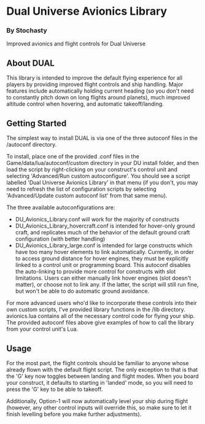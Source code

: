 # Dual Universe Avionics Library
### By Stochasty

Improved avionics and flight controls for Dual Universe

## About DUAL
This library is intended to improve the default flying experience for all players by providing improved flight controls and ship handling.  Major features include automatically holding current heading (so you don't need to constantly pitch down on long flights around planets), much improved altitude control when hovering, and automatic takeoff/landing.

## Getting Started
The simplest way to install DUAL is via one of the three autoconf files in the /autoconf directory.

To install, place one of the provided .conf files in the Game/data/lua/autoconf/custom directory in your DU install folder, and then load the script by right-clicking on your construct's control unit and selecting 'Advanced/Run custom autoconfigure'.  You should see a script labelled 'Dual Universe Avionics Library' in that menu (if you don't, you may need to refresh the list of configuration scripts by selecting 'Advanced/Update custom autoconf list' from that same menu).

The three available autoconfigurations are:
- DU_Avionics_Library.conf will work for the majority of constructs
- DU_Avionics_Library_hovercraft.conf is intended for hover-only ground craft, and replicates much of the behavior of the default ground craft configuration (with better handling)
- DU_Avionics_Library_large.conf is intended for large constructs which have too many hover elements to link automatically.  Currently, in order to access ground distance for hover engines, they must be explicitly linked to a control unit or programming board.  This autoconf disables the auto-linking to provide more control for constructs with slot limitations.  Users can either manually link hover engines (slot doesn't matter), or choose not to link any.  If the latter, the script will still run fine, but won't be able to do automatic ground avoidance.

For more advanced users who'd like to incorporate these controls into their own custom scripts, I've provided library functions in the /lib directory.  avionics.lua contains all of the necessary control code for flying your ship.  The provided autoconf files above give examples of how to call the library from your control unit's Lua.

## Usage
For the most part, the flight controls should be familiar to anyone whose already flown with the default flight script.  The only exception to that is that the 'G' key now toggles between landing and flight modes.  When you board your construct, it defaults to starting in 'landed' mode, so you will need to press the 'G' key to be able to takeoff.

Additionally, Option-1 will now automatically level your ship during flight (however, any other control inputs will override this, so make sure to let it finish levelling before you make further adjustments).
